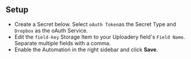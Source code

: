 ## Setup
- Create a Secret below.  Select `oAuth Token`as the Secret Type and `Dropbox` as the oAuth Service.
- Edit the `field-key` Storage Item to your Uploadery field's `Field Name`. Separate multiple fields with a comma.
- Enable the Automation in the right sidebar and click **Save**.
